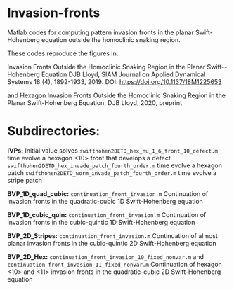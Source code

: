 # Invasion-fronts
Matlab codes for computing pattern invasion fronts in the planar Swift-Hohenberg equation outside the homoclinic snaking region. 

These codes reproduce the figures in:

Invasion Fronts Outside the Homoclinic Snaking Region in the Planar Swift--Hohenberg Equation
DJB Lloyd, SIAM Journal on Applied Dynamical Systems 18 (4), 1892-1933, 2019. DOI: https://doi.org/10.1137/18M1225653

and 
Hexagon Invasion Fronts Outside the Homoclinic Snaking Region in the Planar Swift-Hohenberg Equation, DJB Lloyd, 2020, preprint

# Subdirectories:

**IVPs:** Initial value solves
`swifthohen2DETD_hex_nu_1_6_front_10_defect.m` time evolve a hexagon <10> front that develops a defect
`swifthohen2DETD_hex_invade_patch_fourth_order.m` time evolve a hexagon patch
`swifthohen2DETD_worm_invade_patch_fourth_order.m` time evolve a stripe patch

**BVP_1D_quad_cubic:** `continuation_front_invasion.m`
Continuation of invasion fronts in the quadratic-cubic 1D Swift-Hohenberg equation

**BVP_1D_cubic_quin:** `continuation_front_invasion.m`
Continuation of invasion fronts in the cubic-quintic 1D Swift-Hohenberg equation

**BVP_2D_Stripes:** `continuation_front_invasion.m`
Continuation of almost planar invasion fronts in the cubic-quintic 2D Swift-Hohenberg equation

**BVP_2D_Hex:** `continuation_front_invasion_10_fixed_nonvar.m` and `continuation_front_invasion_11_fixed_nonvar.m` Continuation of hexagon <10> and <11> invasion fronts in the quadratic-cubic 2D Swift-Hohenberg equation





